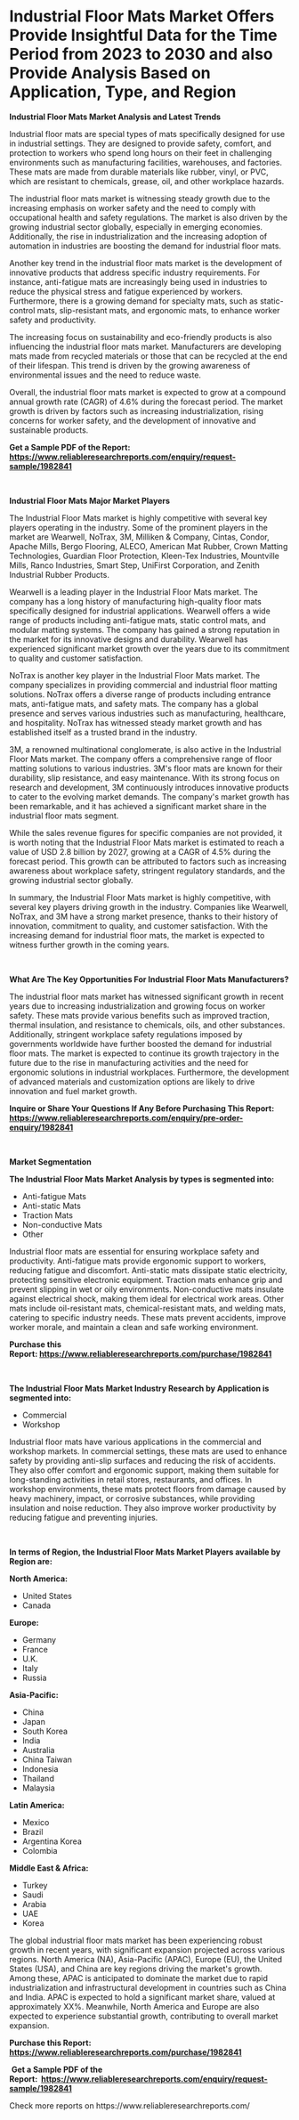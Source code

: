 <p><h1>Industrial Floor Mats Market Offers Provide Insightful Data for the Time Period from 2023 to 2030 and also Provide Analysis Based on Application, Type, and Region</h1></p><p><strong>Industrial Floor Mats Market Analysis and Latest Trends</strong></p>
<p><p>Industrial floor mats are special types of mats specifically designed for use in industrial settings. They are designed to provide safety, comfort, and protection to workers who spend long hours on their feet in challenging environments such as manufacturing facilities, warehouses, and factories. These mats are made from durable materials like rubber, vinyl, or PVC, which are resistant to chemicals, grease, oil, and other workplace hazards.</p><p>The industrial floor mats market is witnessing steady growth due to the increasing emphasis on worker safety and the need to comply with occupational health and safety regulations. The market is also driven by the growing industrial sector globally, especially in emerging economies. Additionally, the rise in industrialization and the increasing adoption of automation in industries are boosting the demand for industrial floor mats.</p><p>Another key trend in the industrial floor mats market is the development of innovative products that address specific industry requirements. For instance, anti-fatigue mats are increasingly being used in industries to reduce the physical stress and fatigue experienced by workers. Furthermore, there is a growing demand for specialty mats, such as static-control mats, slip-resistant mats, and ergonomic mats, to enhance worker safety and productivity.</p><p>The increasing focus on sustainability and eco-friendly products is also influencing the industrial floor mats market. Manufacturers are developing mats made from recycled materials or those that can be recycled at the end of their lifespan. This trend is driven by the growing awareness of environmental issues and the need to reduce waste.</p><p>Overall, the industrial floor mats market is expected to grow at a compound annual growth rate (CAGR) of 4.6% during the forecast period. The market growth is driven by factors such as increasing industrialization, rising concerns for worker safety, and the development of innovative and sustainable products.</p></p>
<p><strong>Get a Sample PDF of the Report:&nbsp; <a href="https://www.reliableresearchreports.com/enquiry/request-sample/1982841">https://www.reliableresearchreports.com/enquiry/request-sample/1982841</a></strong></p>
<p>&nbsp;</p>
<p><strong>Industrial Floor Mats Major Market Players</strong></p>
<p><p>The Industrial Floor Mats market is highly competitive with several key players operating in the industry. Some of the prominent players in the market are Wearwell, NoTrax, 3M, Milliken & Company, Cintas, Condor, Apache Mills, Bergo Flooring, ALECO, American Mat Rubber, Crown Matting Technologies, Guardian Floor Protection, Kleen-Tex Industries, Mountville Mills, Ranco Industries, Smart Step, UniFirst Corporation, and Zenith Industrial Rubber Products.</p><p>Wearwell is a leading player in the Industrial Floor Mats market. The company has a long history of manufacturing high-quality floor mats specifically designed for industrial applications. Wearwell offers a wide range of products including anti-fatigue mats, static control mats, and modular matting systems. The company has gained a strong reputation in the market for its innovative designs and durability. Wearwell has experienced significant market growth over the years due to its commitment to quality and customer satisfaction.</p><p>NoTrax is another key player in the Industrial Floor Mats market. The company specializes in providing commercial and industrial floor matting solutions. NoTrax offers a diverse range of products including entrance mats, anti-fatigue mats, and safety mats. The company has a global presence and serves various industries such as manufacturing, healthcare, and hospitality. NoTrax has witnessed steady market growth and has established itself as a trusted brand in the industry.</p><p>3M, a renowned multinational conglomerate, is also active in the Industrial Floor Mats market. The company offers a comprehensive range of floor matting solutions to various industries. 3M's floor mats are known for their durability, slip resistance, and easy maintenance. With its strong focus on research and development, 3M continuously introduces innovative products to cater to the evolving market demands. The company's market growth has been remarkable, and it has achieved a significant market share in the industrial floor mats segment.</p><p>While the sales revenue figures for specific companies are not provided, it is worth noting that the Industrial Floor Mats market is estimated to reach a value of USD 2.8 billion by 2027, growing at a CAGR of 4.5% during the forecast period. This growth can be attributed to factors such as increasing awareness about workplace safety, stringent regulatory standards, and the growing industrial sector globally.</p><p>In summary, the Industrial Floor Mats market is highly competitive, with several key players driving growth in the industry. Companies like Wearwell, NoTrax, and 3M have a strong market presence, thanks to their history of innovation, commitment to quality, and customer satisfaction. With the increasing demand for industrial floor mats, the market is expected to witness further growth in the coming years.</p></p>
<p>&nbsp;</p>
<p><strong>What Are The Key Opportunities For Industrial Floor Mats Manufacturers?</strong></p>
<p><p>The industrial floor mats market has witnessed significant growth in recent years due to increasing industrialization and growing focus on worker safety. These mats provide various benefits such as improved traction, thermal insulation, and resistance to chemicals, oils, and other substances. Additionally, stringent workplace safety regulations imposed by governments worldwide have further boosted the demand for industrial floor mats. The market is expected to continue its growth trajectory in the future due to the rise in manufacturing activities and the need for ergonomic solutions in industrial workplaces. Furthermore, the development of advanced materials and customization options are likely to drive innovation and fuel market growth.</p></p>
<p><strong>Inquire or Share Your Questions If Any Before Purchasing This Report: <a href="https://www.reliableresearchreports.com/enquiry/pre-order-enquiry/1982841">https://www.reliableresearchreports.com/enquiry/pre-order-enquiry/1982841</a></strong></p>
<p>&nbsp;</p>
<p><strong>Market Segmentation</strong></p>
<p><strong>The Industrial Floor Mats Market Analysis by types is segmented into:</strong></p>
<p><ul><li>Anti-fatigue Mats</li><li>Anti-static Mats</li><li>Traction Mats</li><li>Non-conductive Mats</li><li>Other</li></ul></p>
<p><p>Industrial floor mats are essential for ensuring workplace safety and productivity. Anti-fatigue mats provide ergonomic support to workers, reducing fatigue and discomfort. Anti-static mats dissipate static electricity, protecting sensitive electronic equipment. Traction mats enhance grip and prevent slipping in wet or oily environments. Non-conductive mats insulate against electrical shock, making them ideal for electrical work areas. Other mats include oil-resistant mats, chemical-resistant mats, and welding mats, catering to specific industry needs. These mats prevent accidents, improve worker morale, and maintain a clean and safe working environment.</p></p>
<p><strong>Purchase this Report:&nbsp;<a href="https://www.reliableresearchreports.com/purchase/1982841">https://www.reliableresearchreports.com/purchase/1982841</a></strong></p>
<p>&nbsp;</p>
<p><strong>The Industrial Floor Mats Market Industry Research by Application is segmented into:</strong></p>
<p><ul><li>Commercial</li><li>Workshop</li></ul></p>
<p><p>Industrial floor mats have various applications in the commercial and workshop markets. In commercial settings, these mats are used to enhance safety by providing anti-slip surfaces and reducing the risk of accidents. They also offer comfort and ergonomic support, making them suitable for long-standing activities in retail stores, restaurants, and offices. In workshop environments, these mats protect floors from damage caused by heavy machinery, impact, or corrosive substances, while providing insulation and noise reduction. They also improve worker productivity by reducing fatigue and preventing injuries.</p></p>
<p>&nbsp;</p>
<p><strong>In terms of Region, the Industrial Floor Mats Market Players available by Region are:</strong></p>
<p>
    <p> <strong> North America: </strong>
        <ul>
            <li>United States</li>
            <li>Canada</li>
        </ul>
        </p> 
    <p> <strong> Europe: </strong>
        <ul>
            <li>Germany</li>
            <li>France</li>
            <li>U.K.</li>
            <li>Italy</li>
            <li>Russia</li>
        </ul>
        </p> 
    <p> <strong> Asia-Pacific: </strong>
        <ul>
            <li>China</li>
            <li>Japan</li>
            <li>South Korea</li>
            <li>India</li>
            <li>Australia</li>
            <li>China Taiwan</li>
            <li>Indonesia</li>
            <li>Thailand</li>
            <li>Malaysia</li>
        </ul>
        </p> 
    <p> <strong> Latin America: </strong>
        <ul>
            <li>Mexico</li>
            <li>Brazil</li>
            <li>Argentina Korea</li>
            <li>Colombia</li>
        </ul>
        </p> 
    <p> <strong> Middle East & Africa: </strong>
        <ul>
            <li>Turkey</li>
            <li>Saudi</li>
            <li>Arabia</li>
            <li>UAE</li>
            <li>Korea</li>
        </ul>
    </p>
    </p>
<p><p>The global industrial floor mats market has been experiencing robust growth in recent years, with significant expansion projected across various regions. North America (NA), Asia-Pacific (APAC), Europe (EU), the United States (USA), and China are key regions driving the market's growth. Among these, APAC is anticipated to dominate the market due to rapid industrialization and infrastructural development in countries such as China and India. APAC is expected to hold a significant market share, valued at approximately XX%. Meanwhile, North America and Europe are also expected to experience substantial growth, contributing to overall market expansion.</p></p>
<p><strong>Purchase this Report: <a href="https://www.reliableresearchreports.com/purchase/1982841">https://www.reliableresearchreports.com/purchase/1982841</a></strong></p>
<p>&nbsp;<strong>Get a Sample PDF of the Report:&nbsp;&nbsp;<a href="https://www.reliableresearchreports.com/enquiry/request-sample/1982841">https://www.reliableresearchreports.com/enquiry/request-sample/1982841</a></strong></p>
<p><strong></strong></p>
<p>Check more reports on https://www.reliableresearchreports.com/</p>